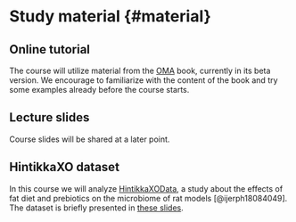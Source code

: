 # Study material {#material}


## Online tutorial

The course will utilize material from the [OMA](https://microbiome.github.io/OMA/)
book, currently in its beta version. We encourage to familiarize with the content
of the book and try some examples already before the course starts.


## Lecture slides

Course slides will be shared at a later point.


## HintikkaXO dataset

In this course we will analyze
[HintikkaXOData](https://microbiome.github.io/microbiomeDataSets/reference/HintikkaXOData.html),
a study about the effects of fat diet and prebiotics on the microbiome of rat models [@ijerph18084049]. The dataset is briefly presented in [these slides]().
